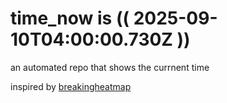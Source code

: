 # time_now is (( 2025-09-10T04:00:00.730Z ))

an automated repo that shows the currnent time

inspired by [breakingheatmap](https://github.com/breakingheatmap/breakingheatmap)